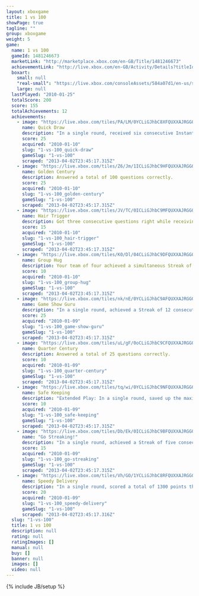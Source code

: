 ```yaml
---
layout: xboxgame
title: 1 vs 100
showPage: true
tagline: ""
group: xboxgame
weight: 5
game: 
  name: 1 vs 100
  gameId: 1481246673
  marketLink: "http://marketplace.xbox.com/en-GB/Title/1481246673"
  achievementLink: "http://live.xbox.com/en-GB/Activity/Details?titleId=1481246673"
  boxart: 
    small: null
    "real-small": "https://live.xbox.com/consoleAssets/584a07d1/en-us/smallboxart.jpg"
    large: null
  lastPlayed: "2010-01-25"
  totalScore: 200
  score: 155
  totalAchievements: 12
  achievements: 
    - image: "https://live.xbox.com/tiles/PA/LM/0YCLiGJhbC8XFQUXXAJRGGQxL2FjaC8wL2MAAAAA5+fn-uMCJw==.jpg"
      name: Quick Draw
      description: "In a single round, received six consecutive Instant Answer Bonuses."
      score: 25
      acquired: "2010-01-10"
      slug: "1-vs-100_quick-draw"
      gameSlug: "1-vs-100"
      scraped: "2013-04-02T23:45:17.315Z"
    - image: "https://live.xbox.com/tiles/Z6/Jm/1ICLiGJhbC9HFQUXXAJRGGQxL2FjaC8wLzMAAAAA5+fn+0mifA==.jpg"
      name: Golden Century
      description: Answered a total of 100 questions correctly.
      score: 25
      acquired: "2010-01-10"
      slug: "1-vs-100_golden-century"
      gameSlug: "1-vs-100"
      scraped: "2013-04-02T23:45:17.315Z"
    - image: "https://live.xbox.com/tiles/JV/TC/0ICLiGJhbC9MFQUXXAJRGGQxL2FjaC8wLzgAAAAA5+fn-+1UPg==.jpg"
      name: Hair Trigger
      description: Got three consecutive questions right while receiving an Instant Answer Bonus for each.
      score: 15
      acquired: "2010-01-10"
      slug: "1-vs-100_hair-trigger"
      gameSlug: "1-vs-100"
      scraped: "2013-04-02T23:45:17.315Z"
    - image: "https://live.xbox.com/tiles/K0/Dl/04CLiGJhbC9DFQUXXAJRGGQxL2FjaC8wLzcAAAAA5+fn-MpAMA==.jpg"
      name: Group Hug
      description: Your team of four achieved a simultaneous Streak of three consecutive correct answers.
      score: 10
      acquired: "2010-01-10"
      slug: "1-vs-100_group-hug"
      gameSlug: "1-vs-100"
      scraped: "2013-04-02T23:45:17.315Z"
    - image: "https://live.xbox.com/tiles/nk/nE/0YCLiGJhbC9AFQUXXAJRGGQxL2FjaC8wLzQAAAAA5+fn-utJhQ==.jpg"
      name: Game Show Guru
      description: "In a single round, achieved a Streak of 12 consecutive correct answers."
      score: 25
      acquired: "2010-01-09"
      slug: "1-vs-100_game-show-guru"
      gameSlug: "1-vs-100"
      scraped: "2013-04-02T23:45:17.315Z"
    - image: "https://live.xbox.com/tiles/uL/gF/0oCLiGJhbC9CFQUXXAJRGGQxL2FjaC8wLzYAAAAA5+fn-Sq4ow==.jpg"
      name: Quarter Century
      description: Answered a total of 25 questions correctly.
      score: 10
      acquired: "2010-01-09"
      slug: "1-vs-100_quarter-century"
      gameSlug: "1-vs-100"
      scraped: "2013-04-02T23:45:17.315Z"
    - image: "https://live.xbox.com/tiles/tq/wi/0YCLiGJhbC9NFQUXXAJRGGQxL2FjaC8wLzkAAAAA5+fn-g2srQ==.jpg"
      name: Safe Keeping
      description: "Extended Play: In a single round, saved up the maximum of three Skips."
      score: 10
      acquired: "2010-01-09"
      slug: "1-vs-100_safe-keeping"
      gameSlug: "1-vs-100"
      scraped: "2013-04-02T23:45:17.315Z"
    - image: "https://live.xbox.com/tiles/Db/Ek/0ICLiGJhbC9BFQUXXAJRGGQxL2FjaC8wLzUAAAAA5+fn-wuxFg==.jpg"
      name: "Go Streaking!"
      description: "In a single round, achieved a Streak of five consecutive correct answers."
      score: 15
      acquired: "2010-01-09"
      slug: "1-vs-100_go-streaking"
      gameSlug: "1-vs-100"
      scraped: "2013-04-02T23:45:17.315Z"
    - image: "https://live.xbox.com/tiles/Vh/GO/1YCLiGJhbC8RFQUXXAJRGGQxL2FjaC8wL2UAAAAA5+fn+qERTQ==.jpg"
      name: Speedy Delivery
      description: "In a single round, scored a total of 1300 points through time bonuses."
      score: 20
      acquired: "2010-01-09"
      slug: "1-vs-100_speedy-delivery"
      gameSlug: "1-vs-100"
      scraped: "2013-04-02T23:45:17.316Z"
  slug: "1-vs-100"
  title: 1 vs 100
  description: null
  rating: null
  ratingImages: []
  manual: null
  buy: []
  banner: null
  images: []
  video: null
---
```

{% include JB/setup %}